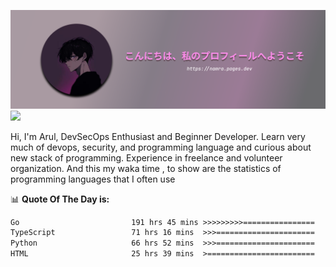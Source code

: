 ![banner](.github/profile-markdown.png)
<img src="https://user-images.githubusercontent.com/73097560/115834477-dbab4500-a447-11eb-908a-139a6edaec5c.gif"></p>

Hi, I'm Arul, DevSecOps Enthusiast and Beginner Developer. Learn very much of devops, security, and programming language and curious about new stack of programming. Experience in freelance and volunteer organization. And this my waka time , to show are the statistics of programming languages that I often use

📊 **Quote Of The Day is:**
<!--START_SECTION:waka-->

```txt
Go                         191 hrs 45 mins >>>>>>>>>================   37.13 %
TypeScript                 71 hrs 16 mins  >>>======================   13.80 %
Python                     66 hrs 52 mins  >>>======================   12.95 %
HTML                       25 hrs 39 mins  >========================   04.97 %
```

<!--END_SECTION:waka-->
